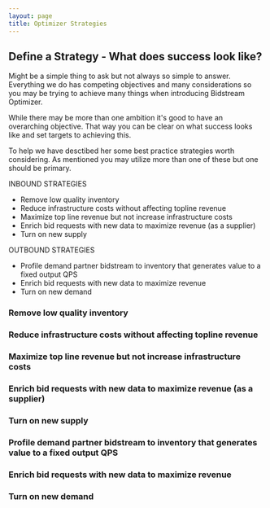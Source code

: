 ```yaml
---
layout: page
title: Optimizer Strategies
---
```


## Define a Strategy - What does success look like?

Might be a simple thing to ask but not always so simple to answer. Everything we do has competing objectives and many considerations so you may be trying to achieve many things when introducing Bidstream Optimizer.

While there may be more than one ambition it's good to have an overarching objective. That way you can be clear on what success looks like and set targets to achieving this.

To help we have desctibed her some best practice strategies worth considering. As mentioned you may utilize more than one of these but one should be primary.

INBOUND STRATEGIES
* Remove low quality inventory
* Reduce infrastructure costs without affecting topline revenue
* Maximize top line revenue but not increase infrastructure costs
* Enrich bid requests with new data to maximize revenue (as a supplier)
* Turn on new supply

OUTBOUND STRATEGIES
* Profile demand partner bidstream to inventory that generates value to a fixed output QPS
* Enrich bid requests with new data to maximize revenue
* Turn on new demand

### Remove low quality inventory
### Reduce infrastructure costs without affecting topline revenue
### Maximize top line revenue but not increase infrastructure costs
### Enrich bid requests with new data to maximize revenue (as a supplier)
### Turn on new supply
### Profile demand partner bidstream to inventory that generates value to a fixed output QPS
### Enrich bid requests with new data to maximize revenue
### Turn on new demand
